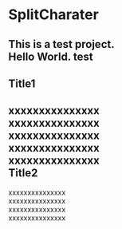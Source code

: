 SplitCharater
=============
This is a test project.                                                                     
Hello World.
test
--------------------------------------------------------------------------------------------
Title1
--------------------------------------------------------------------------------------------
xxxxxxxxxxxxxxx                                                                             
xxxxxxxxxxxxxxx                                                                             
xxxxxxxxxxxxxxx                                                                             
xxxxxxxxxxxxxxx                                                                             
xxxxxxxxxxxxxxx                                                                             
Title2
--------------------------------------------------------------------------------------------
xxxxxxxxxxxxxxx                                                                             
xxxxxxxxxxxxxxx                                                                             
xxxxxxxxxxxxxxx                                                                             
xxxxxxxxxxxxxxx                                                                             